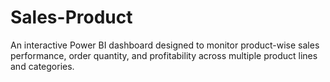 # Sales-Product
An interactive Power BI dashboard designed to monitor product-wise sales performance, order quantity, and profitability across multiple product lines and categories.
